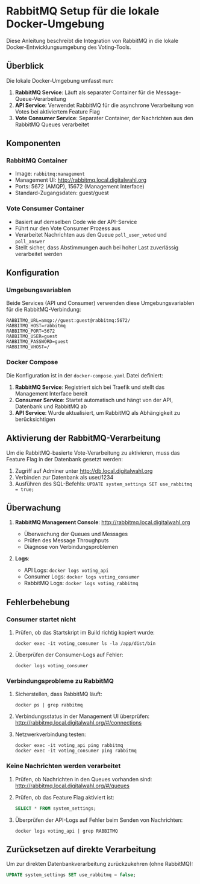 # RabbitMQ Setup für die lokale Docker-Umgebung

Diese Anleitung beschreibt die Integration von RabbitMQ in die lokale Docker-Entwicklungsumgebung des Voting-Tools.

## Überblick

Die lokale Docker-Umgebung umfasst nun:

1. **RabbitMQ Service**: Läuft als separater Container für die Message-Queue-Verarbeitung
2. **API Service**: Verwendet RabbitMQ für die asynchrone Verarbeitung von Votes bei aktiviertem Feature Flag
3. **Vote Consumer Service**: Separater Container, der Nachrichten aus den RabbitMQ Queues verarbeitet 

## Komponenten

### RabbitMQ Container

- Image: `rabbitmq:management`
- Management UI: http://rabbitmq.local.digitalwahl.org
- Ports: 5672 (AMQP), 15672 (Management Interface)
- Standard-Zugangsdaten: guest/guest

### Vote Consumer Container

- Basiert auf demselben Code wie der API-Service
- Führt nur den Vote Consumer Prozess aus
- Verarbeitet Nachrichten aus den Queue `poll_user_voted` und `poll_answer`
- Stellt sicher, dass Abstimmungen auch bei hoher Last zuverlässig verarbeitet werden

## Konfiguration

### Umgebungsvariablen

Beide Services (API und Consumer) verwenden diese Umgebungsvariablen für die RabbitMQ-Verbindung:

```
RABBITMQ_URL=amqp://guest:guest@rabbitmq:5672/
RABBITMQ_HOST=rabbitmq
RABBITMQ_PORT=5672
RABBITMQ_USER=guest
RABBITMQ_PASSWORD=guest
RABBITMQ_VHOST=/
```

### Docker Compose

Die Konfiguration ist in der `docker-compose.yaml` Datei definiert:

1. **RabbitMQ Service**: Registriert sich bei Traefik und stellt das Management Interface bereit
2. **Consumer Service**: Startet automatisch und hängt von der API, Datenbank und RabbitMQ ab
3. **API Service**: Wurde aktualisiert, um RabbitMQ als Abhängigkeit zu berücksichtigen

## Aktivierung der RabbitMQ-Verarbeitung

Um die RabbitMQ-basierte Vote-Verarbeitung zu aktivieren, muss das Feature Flag in der Datenbank gesetzt werden:

1. Zugriff auf Adminer unter http://db.local.digitalwahl.org
2. Verbinden zur Datenbank als user/1234
3. Ausführen des SQL-Befehls: `UPDATE system_settings SET use_rabbitmq = true;`

## Überwachung

1. **RabbitMQ Management Console**: http://rabbitmq.local.digitalwahl.org
   - Überwachung der Queues und Messages
   - Prüfen des Message Throughputs
   - Diagnose von Verbindungsproblemen
   
2. **Logs**:
   - API Logs: `docker logs voting_api`
   - Consumer Logs: `docker logs voting_consumer`
   - RabbitMQ Logs: `docker logs voting_rabbitmq`

## Fehlerbehebung

### Consumer startet nicht

1. Prüfen, ob das Startskript im Build richtig kopiert wurde:
   ```
   docker exec -it voting_consumer ls -la /app/dist/bin
   ```

2. Überprüfen der Consumer-Logs auf Fehler:
   ```
   docker logs voting_consumer
   ```

### Verbindungsprobleme zu RabbitMQ

1. Sicherstellen, dass RabbitMQ läuft:
   ```
   docker ps | grep rabbitmq
   ```

2. Verbindungsstatus in der Management UI überprüfen:
   http://rabbitmq.local.digitalwahl.org/#/connections

3. Netzwerkverbindung testen:
   ```
   docker exec -it voting_api ping rabbitmq
   docker exec -it voting_consumer ping rabbitmq
   ```

### Keine Nachrichten werden verarbeitet

1. Prüfen, ob Nachrichten in den Queues vorhanden sind:
   http://rabbitmq.local.digitalwahl.org/#/queues

2. Prüfen, ob das Feature Flag aktiviert ist:
   ```sql
   SELECT * FROM system_settings;
   ```

3. Überprüfen der API-Logs auf Fehler beim Senden von Nachrichten:
   ```
   docker logs voting_api | grep RABBITMQ
   ```

## Zurücksetzen auf direkte Verarbeitung

Um zur direkten Datenbankverarbeitung zurückzukehren (ohne RabbitMQ):

```sql
UPDATE system_settings SET use_rabbitmq = false;
```